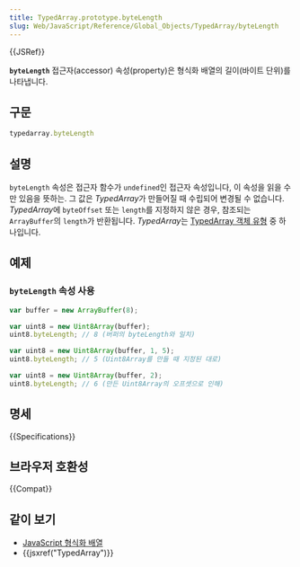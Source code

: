 ```yaml
---
title: TypedArray.prototype.byteLength
slug: Web/JavaScript/Reference/Global_Objects/TypedArray/byteLength
---
```

{{JSRef}}

**`byteLength`** 접근자(accessor) 속성(property)은 형식화 배열의 길이(바이트 단위)를 나타냅니다.

## 구문

```js
typedarray.byteLength
```

## 설명

`byteLength` 속성은 접근자 함수가 `undefined`인 접근자 속성입니다, 이 속성을 읽을 수만 있음을 뜻하는. 그 값은 *TypedArray*가 만들어질 때 수립되어 변경될 수 없습니다. *TypedArray*에 `byteOffset` 또는 `length`를 지정하지 않은 경우, 참조되는 `ArrayBuffer`의 `length`가 반환됩니다. *TypedArray*는 [TypedArray 객체 유형](/ko/docs/Web/JavaScript/Reference/Global_Objects/TypedArray#TypedArray_객체) 중 하나입니다.

## 예제

### `byteLength` 속성 사용

```js
var buffer = new ArrayBuffer(8);

var uint8 = new Uint8Array(buffer);
uint8.byteLength; // 8 (버퍼의 byteLength와 일치)

var uint8 = new Uint8Array(buffer, 1, 5);
uint8.byteLength; // 5 (Uint8Array를 만들 때 지정된 대로)

var uint8 = new Uint8Array(buffer, 2);
uint8.byteLength; // 6 (만든 Uint8Array의 오프셋으로 인해)
```

## 명세

{{Specifications}}

## 브라우저 호환성

{{Compat}}

## 같이 보기

- [JavaScript 형식화 배열](/ko/docs/Web/JavaScript/Typed_arrays)
- {{jsxref("TypedArray")}}
